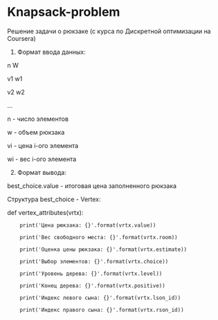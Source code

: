 # Knapsack-problem

Решение задачи о рюкзаке (с курса по Дискретной оптимизации на Coursera)

1) Формат ввода данных:

n W

v1 w1

v2 w2

...

n - число элементов

w - объем рюкзака

vi - цена i-ого элемента

wi - вес i-ого элемента

2) Формат вывода:

best_choice.value - итоговая цена заполненного рюкзака

Структура best_choice - Vertex:

def vertex_attributes(vrtx):

        print('Цена рюкзака: {}'.format(vrtx.value))

        print('Вес свободного места: {}'.format(vrtx.room))

        print('Оценка цены рюкзака: {}'.format(vrtx.estimate))
        
        print('Выбор элементов: {}'.format(vrtx.choice))
        
        print('Уровень дерева: {}'.format(vrtx.level))
        
        print('Конец дерева: {}'.format(vrtx.positive))
        
        print('Индекс левого сына: {}'.format(vrtx.lson_id))
        
        print('Индекс правого сына: {}'.format(vrtx.rson_id))
